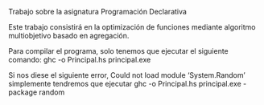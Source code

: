 Trabajo sobre la asignatura Programación Declarativa

Este trabajo consistirá en la optimización de funciones mediante algoritmo multiobjetivo basado en agregación.

Para compilar el programa, solo tenemos que ejecutar el siguiente comando:
    ghc -o Principal.hs principal.exe

Si nos diese el siguiente error, 
    Could not load module ‘System.Random’
simplemente tendremos que ejecutar
    ghc -o Principal.hs principal.exe -package random
